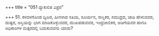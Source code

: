 +++
title = "051 ವ್ಯಾಕುಲಿತ ವಿಪ್ರರ"

+++
51. ಕಳವಳಗೊಂಡ ದ್ವಿಜರ, ಹೀನಳಾದ ಸತಿಯ, ಸೂರ್ಯನ, ನಾಸ್ತಿಕರ, ಸಮುದ್ರದ, ಚಾಡಿ ಹೇಳುವವರ, ದುಷ್ಟರ, ಆಸ್ತಿಯನ್ನು ಭಾಗ ಮಾಡಿಕೊಳ್ಳುವವರ, ದುಃಖಪಡುವವರ, ಇಂದ್ರಜಾಲಿಕರ, ಅಡಿಗೆಯವರ ಹಾಗೂ ಅಧಿಕಾರಿಗಳ ಮತ್ಸರದಲ್ಲಿ ಬದುಕುವವನು ಯಾರು?